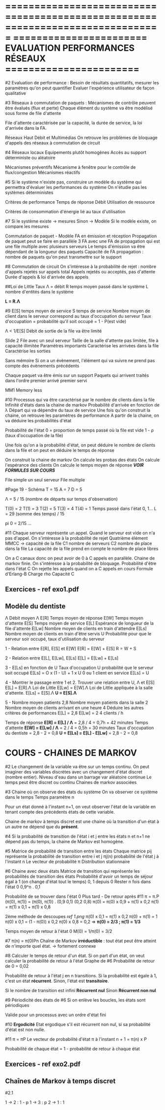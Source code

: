 ===============================================================================
======================= EVALUATION PERFORMANCES RÉSEAUX =======================
===============================================================================

#2
Evaluation de performance :
	Besoin de résultats quantitatifs, mesurer les paramètres qu'on peut quantifier
	Evaluer l'expérience utilisateur de façon qualitative

#3
Réseaux à commutation de paquets :
	Mécanismes de contrôle peuvent être évalués (flux et perte)
	Chaque élément du système va être modélisé sous forme de file d'attente

File d'attente caractérisée par la capacité, la durée de service, la loi d'arrivée dans la FA.

Réseaux Haut Débit et Multimédias
	On retrouve les problèmes de bloquage d'appels des réseaux à commutation de circuit

#4
Réseaux locaux
	Equipements plutôt homogènes
	Accès au support déterministe ou aléatoire

Mécanismes préventifs
	Mécanisme à fenêtre pour le contrôle de flux/congestion
Mécanismes réactifs

#5
Si le système n'existe pas, construire un modèle du système qui permettra d'évaluer les performances du système
On n'étudie pas les systèmes déterministes

Critères de performance
	Temps de réponse
	Débit
	Utilisation de ressource

Critères de consommation d'énergie lié au taux d'utilisation

#7
Si le système existe -> mesures
Sinon -> Modèle
Si le modèle existe, on compare les mesures

Commutation de paquet - Modèle
	FA en émission et réception
	Propagation de paquet peut se faire en parallèle
	3 FA avec une FA de propagation qui est une file multiple avec plusieurs serveurs
	Le temps d'émission va être dépendant de la longueur des paquets
	Capacité de FA propagation : nombre de paquets qu'on peut transmettre sur le support

#8
Commutation de circuit
	On s'intéresse à la probabilité de rejet : nombre d'appels rejetés sur appels total
	Appels rejetés ou acceptés, pas d'attente
	Durée d'appels & loi d'arrivée des appels

##Loi de Little
Taux Λ = débit
R temps moyen passé dans le système
L nombre d'entités dans le système

**L = R.Λ**

#9
E[S] temps moyen de service
S temps de service
Nombre moyen de client dans le serveur correspond au taux d'occupation du serveur
Taux d'occupation = probabilité qu'il soit occupé = 1 - P(est vide)

Λ < 1/E[S]
Débit de sortie de la file va être limité

Slide 2
File avec un seul serveur
Taille de la salle d'attente pas limitée, file à capacité illimitée
Paramètres importants
	Caractérise les arrivées dans la file
	Caractérise les sorties

Sans mémoire
	Si on a un évènement, l'élément qui va suivre ne prend pas compte des évènements précédents

Chaque paquet va être émis sur un support
Paquets qui arrivent traités dans l'ordre premier arrivé premier servi

MM1
	Memory less

#10
Processus qui va être caractérisé par le nombre de clients dans la file
Infinité d'états dans la chaine de markov
Probabilité d'arrivée en fonction de λ
Départ qui va dépendre du taux de service
Une fois qu'on construit la chaine, on retrouve les paramètres de performance
A partir de la chaine, on va déduire les probabilités d'état

Probabilité de l'état 0 = proportion de temps passé où la file est vide
	1 - ρ (taux d'occupation de la file)

Une fois qu'on a la probabilité d'état, on peut déduire le nombre de clients dans la file et on peut en déduire le temps de réponse

On construit la chaine de markov
On calcule les probas des états
On calcule l'espérance des clients
On calcule le temps moyen de réponse
***VOIR FORMULES SUR COURS***

File simple un seul serveur
File multiple

#Page 19 - Schéma
T = 15
A = 7
D = 5

Λ = 5 / 15 (nombre de départs sur temps d'observation)

T(0) = 2 
T(1) = 3
T(2) = 5
T(3) = 4
T(4) = 1
Temps passé dans l'état 0, 1...
L = 29 (somme des temps) / 15

pi 0 = 2/15
...

#11
Chaque serveur représente un appel. Quand le serveur est vide on n'a pas d'appel.
On s'intéresse à la probabilité de rejet
Quatrième élément MMCC -> capacité de la file
	C1 nombre de serveurs
	C2 nombre de place dans la file
		La capacité de la file prend en compte le nombre de place libres

On a C canaux donc on peut avoir de 0 à C appels en parallèle.
Chaine de markov finie. On s'intéresse à la probabilité de bloquage.
	Probabilité d'être dans l'état C
	On rejette les appels quand on a C appels en cours
	Formule d'Erlang-B
		Charge rho
		Capacité C


Exercices - ref exo1.pdf
------------------------

## Modèle du dentiste

Λ		Débit moyen Λ
E[R]	Temps moyen de réponse
E[W]	Temps moyen d'attente
E[S]	Temps moyen de service
E[L]	Espérance de longueur de la file d'attente
E[Lw]	Nombre moyen de clients en train d'attendre
E[Ls]	Nombre moyen de clients en train d'être servis
U		Probabilité pour que le serveur soir occupé, taux d'utilisation du serveur

1 - Relation entre E[R], E[S] et E[W]
E[R] = E[W] + E[S]
R = W + S

2 - Relation entre E[L], E[Lw], E[Ls]
E[L] = E[Lw] + E[Ls]

3 - E[Ls] en fonction de U
Taux d'occupation U probabilité que le serveur soit occupé
E[Ls] = O x (1 - U) + 1 x U
	0 ou 1 client en service
E[Ls] = U

4 - Montrer le passage entre 1 et 2. Trouver une relation entre U, Λ et E[S]
E[L] = E[R].Λ
	Loi de Little
E[Lw] = E[W].Λ
	Loi de Little appliquée à la salle d'attente.
E[Ls] = E[S].Λ
**U = E[S].Λ**

5 - Nombre moyen patients 2,8
	Nombre moyen patients dans la salle 2
	Nombre moyen de clients arrivant en une heure 4
	Déduire les autres critères de performances
E[L] = 2,8
E[Lw] = 2
4 clients / h

Temps de réponse
	**E[R] = E[L] / Λ**
		 = 2,8 / 4
		 = 0,7h
		 = 42 minutes
Temps d'attente
	**E[W] = E[Lw] / Λ**
		 = 2 / 4
		 = 0,5h
		 = 30 minutes
Taux d'occupation du dentiste
	= 2,8 - 2 = 0,8
	**U = E[Ls] = E[L] - E[Lw]**
	  = 2,8 - 2
	  = 0,8


COURS - CHAINES DE MARKOV
=========================

#2
Le changement de la variable va être sur un temps continu.
On peut imaginer des variables discrètes avec un changement d'état discret (nombre entier).
Niveau d'eau dans un barrage
	var aléatoire continue
Le temps peut être discret ou continu
	Chaines de markov associées

#3
Chaine où on observe des états du système
On va observer ce système dans le temps
	Temps paramètre n

Pour un état donné à l'instant n+1, on veut observer l'état de la variable en tenant compte des précédents états de cette variable.

Chaine de markov à temps discret est une chaine où la transition d'un état à un autre ne dépend que du **présent**. 

#4
Si la probabilité de transition de l'état i et j entre les états n et n+1 ne dépend pas du temps, la chaine de Markov est homogène.

#5
Matrice de probabilité de transition entre les états
Chaque matrice pij représente la probabilité de transition entre i et j
πj(n) probabilité de l'état j à l'instant n
Le vecteur de probabilité π
	Distribution stationnaire

#6
Chaine avec deux états
Matrice de transition qui représente les probabilités de transition des états
Probabilité d'avoir un temps de séjour égal à 1 (on change d'état tout le temps)
	0, 1 depuis 0
Rester n fois dans l'état 0
	0,9^n . 0,1

Probabilité de se trouver dans l'état 0
	Plus tard - De retour après #11
	π = π.P
	(π(0), π(1)) = (π(0), π(1)) . (0,9  0,1)
								  (0,2  0,8)
	π(0) = π(0) x 0,9 + π(1) x 0,2
	π(1) = π(1) x 0,1 + π(1) x 0,8

2ème méthode de descoupes
*ref 1.png*
π(0) x 0,1 = π(1) x 0,2
π(0) + π(1) = 1
π(0) x 0,1 = (1 - π(0)) x 0,2
π(0) x 0,8 = 0,2 => **π(0) = 2/3 ; π(1) = 1/3**

Temps moyen de retour à l'état 0
	M(0) = 1/π(0) = 3/2


#7
π(n) = π(0)Pn
Chaîne de Markov **irréductible** : tout état peut être atteint de n'importe quel état. -> fortement connexe

#8
Calculer le temps de retour d'un état. Si on part d'un état, on veut calculer la probabilité de retour à l'état
Graphe de #6
	Probabilité de retour de 0 = 0,02

Probabilité de retour à l'état j en n transitions.
Si la probabilité est égale à 1, c'est un état **récurrent**.
Sinon, l'état est **transitoire**.

Si le nombre de transition est infini
	**Récurrent nul**
Sinon
	**Récurrent non nul**

#9
Périodicité des états de #6
	Si on enlève les boucles, les états sont périodiques

Valide pour un processus avec un ordre d'état fini

#10
**Ergodicité**
	Etat ergodique s'il est récurrent non nul, si sa probabilité d'état est non nulle.

#11
π = πP
	Le vecteur de probabilité d'état π à l'instant n + 1 = π(n) x P

Probabilité de chaque état = 1 - probabilité de retour à chaque état


Exercices - ref exo2.pdf
------------------------

## Chaînes de Markov à temps discret

#2.1

1 -> 2 : 1 - p
1 -> 3 : p
2 -> 1 : 1

